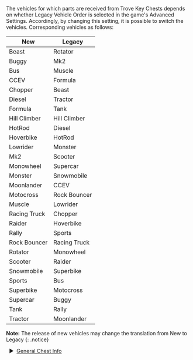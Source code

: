 The vehicles for which parts are received from Trove Key Chests depends on whether Legacy Vehicle Order is selected in the game's Advanced Settings. Accordingly, by changing this setting, it is possible to switch the vehicles. Corresponding vehicles as follows:  


New | Legacy  
-- | --  
Beast | Rotator  
Buggy | Mk2  
Bus | Muscle  
CCEV | Formula  
Chopper | Beast  
Diesel | Tractor  
Formula | Tank  
Hill Climber | Hill Climber  
HotRod | Diesel  
Hoverbike | HotRod  
Lowrider | Monster  
Mk2 | Scooter  
Monowheel | Supercar  
Monster | Snowmobile  
Moonlander | CCEV  
Motocross | Rock Bouncer  
Muscle | Lowrider  
Racing Truck | Chopper  
Raider | Hoverbike  
Rally | Sports  
Rock Bouncer | Racing Truck  
Rotator | Monowheel  
Scooter | Raider  
Snowmobile | Superbike  
Sports | Bus  
Superbike | Motocross  
Supercar | Buggy  
Tank | Rally  
Tractor | Moonlander  

**Note:** The release of new vehicles may change the translation from New to Legacy
{: .notice}

&nbsp; ▶︎ &nbsp;[General Chest Info](/chests/)
